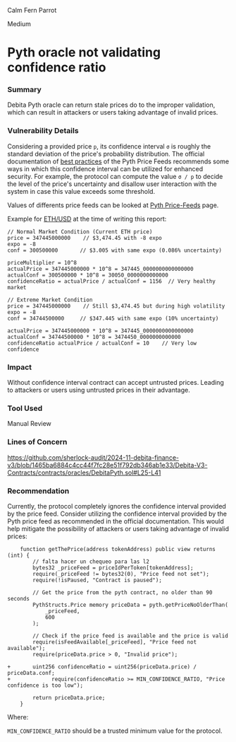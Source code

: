 Calm Fern Parrot

Medium

# Pyth oracle not validating confidence ratio

### Summary

Debita Pyth oracle can return stale prices do to the improper validation, which can result in attackers or users taking advantage of invalid prices.

### Vulnerability Details

Considering a provided price `p`, its confidence interval `σ` is roughly the standard deviation of the price's probability distribution. 
The official documentation of [best practices](https://docs.pyth.network/price-feeds/best-practices#confidence-intervals) of the Pyth Price Feeds recommends some ways in which this confidence interval can be utilized for enhanced security. For example, the protocol can compute the value `σ / p` to decide the level of the price's uncertainty and disallow user interaction with the system in case this value exceeds some threshold.

Values of differents price feeds can be looked at [Pyth Price-Feeds](https://pyth.network/price-feeds) page.

Example for [ETH/USD](https://www.pyth.network/price-feeds/crypto-eth-usd) at the time of writing this report:

```solidity
// Normal Market Condition (Current ETH price)
price = 347445000000    // $3,474.45 with -8 expo
expo = -8
conf = 300500000       // $3.005 with same expo (0.086% uncertainty)

priceMultiplier = 10^8
actualPrice = 347445000000 * 10^8 = 347445_0000000000000000
actualConf = 300500000 * 10^8 = 30050_0000000000000
confidenceRatio = actualPrice / actualConf = 1156  // Very healthy market

// Extreme Market Condition
price = 347445000000    // Still $3,474.45 but during high volatility
expo = -8
conf = 34744500000     // $347.445 with same expo (10% uncertainty)

actualPrice = 347445000000 * 10^8 = 347445_0000000000000000
actualConf = 34744500000 * 10^8 = 3474450_0000000000000
confidenceRatio actualPrice / actualConf = 10    // Very low confidence
```

### Impact

Without confidence interval contract can accept untrusted prices. Leading to attackers or users using untrusted prices in their advantage.

### Tool Used

Manual Review

### Lines of Concern

https://github.com/sherlock-audit/2024-11-debita-finance-v3/blob/1465ba6884c4cc44f7fc28e51f792db346ab1e33/Debita-V3-Contracts/contracts/oracles/DebitaPyth.sol#L25-L41

### Recommendation

Currently, the protocol completely ignores the confidence interval provided by the price feed. Consider utilizing the confidence interval provided by the Pyth price feed as recommended in the official documentation. This would help mitigate the possibility of attackers or users taking advantage of invalid prices: 

```solidity
    function getThePrice(address tokenAddress) public view returns (int) {
        // falta hacer un chequeo para las l2
        bytes32 _priceFeed = priceIdPerToken[tokenAddress];
        require(_priceFeed != bytes32(0), "Price feed not set");
        require(!isPaused, "Contract is paused");
        
        // Get the price from the pyth contract, no older than 90 seconds
        PythStructs.Price memory priceData = pyth.getPriceNoOlderThan(
            _priceFeed,
            600
        );

        // Check if the price feed is available and the price is valid
        require(isFeedAvailable[_priceFeed], "Price feed not available");
        require(priceData.price > 0, "Invalid price");
        
+       uint256 confidenceRatio = uint256(priceData.price) / priceData.conf;
+			  require(confidenceRatio >= MIN_CONFIDENCE_RATIO, "Price confidence is too low");
        
        return priceData.price;
    }
```

Where:

`MIN_CONFIDENCE_RATIO` should be a trusted minimum value for the protocol.